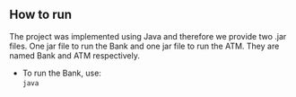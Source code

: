 ## How to run

The project was implemented using Java and therefore we provide two .jar files. One jar file to run the Bank and one jar file to run the ATM. They are named Bank and ATM respectively. 

- To run the Bank, use: <br>
`java`
